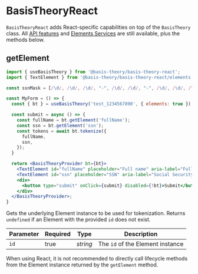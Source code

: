 # BasisTheoryReact

`BasisTheoryReact` adds React-specific capabilities on top of the `BasisTheory` class. All [API features](/api-reference) and [Elements Services](#elements-services) are still available, plus the methods below.

## getElement

```jsx
import { useBasisTheory } from '@basis-theory/basis-theory-react';
import { TextElement } from '@basis-theory/basis-theory-react/elements';

const ssnMask = [/\d/, /\d/, /\d/, "-", /\d/, /\d/, "-", /\d/, /\d/, /\d/, /\d/];

const MyForm = () => {
  const { bt } = useBasisTheory('test_1234567890', { elements: true });

  const submit = async () => {
    const fullName = bt.getElement('fullName');
    const ssn = bt.getElement('ssn');
    const tokens = await bt.tokenize({
      fullName,
      ssn,
    });
  }

  return <BasisTheoryProvider bt={bt}>
    <TextElement id="fullName" placeholder="Full name" aria-label="Full name" />
    <TextElement id="ssn" placeholder="SSN" aria-label="Social Security Number" mask={ssnMask} transform={/[-]/} />
    <div>
      <button type="submit" onClick={submit} disabled={!bt}>Submit</button>
    </div>
  </BasisTheoryProvider>;
}
```

Gets the underlying Element instance to be used for tokenization. Returns `undefined` if an Element with the provided `id` does not exist.

Parameter | Required | Type      | Description
--------- | -------- | --------- | ------------
`id`      | true     | *string*  | The `id` of the Element instance

<aside class="warning">
  <span>When using React, it is not recommended to directly call lifecycle methods from the Element instance returned by the <code>getElement</code> method.</span>
</aside>
